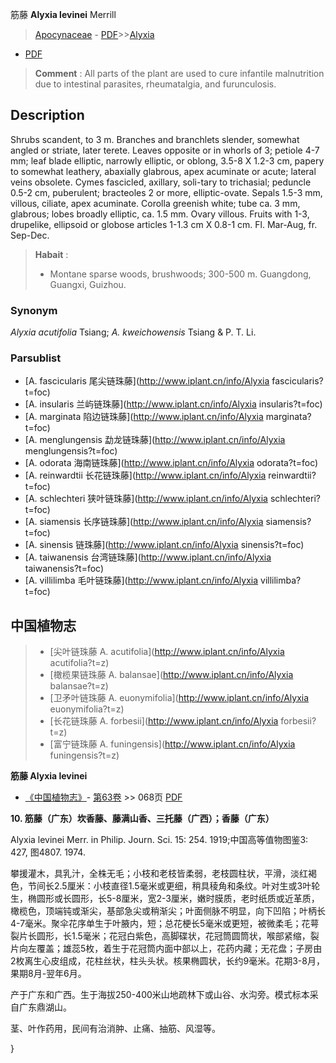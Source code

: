 筋藤 **Alyxia levinei** Merrill

> [Apocynaceae](http://www.iplant.cn/info/Apocynaceae?t=foc) - [PDF](http://www.iplant.cn/foc/pdf/Apocynaceae.pdf)>>[Alyxia](http://www.iplant.cn/info/Alyxia?t=foc)
 - [PDF](http://www.iplant.cn/foc/pdf/Alyxia.pdf)

> **Comment** : 
> All parts of the plant are used to cure infantile malnutrition due to intestinal parasites, rheumatalgia, and furunculosis.

## Description

Shrubs scandent, to 3 m. Branches and branchlets slender, somewhat angled or striate, later terete. Leaves opposite or in whorls of 3; petiole 4-7 mm; leaf blade elliptic, narrowly elliptic, or oblong, 3.5-8 X 1.2-3 cm, papery to somewhat leathery, abaxially glabrous, apex acuminate or acute; lateral veins obsolete. Cymes fascicled, axillary, soli-tary to trichasial; peduncle 0.5-2 cm, puberulent; bracteoles 2 or more, elliptic-ovate. Sepals 1.5-3 mm, villous, ciliate, apex acuminate. Corolla greenish white; tube ca. 3 mm, glabrous; lobes broadly elliptic, ca. 1.5 mm. Ovary villous. Fruits with 1-3, drupelike, ellipsoid or globose articles 1-1.3 cm X 0.8-1 cm. Fl. Mar-Aug, fr. Sep-Dec.

> **Habait** : 
>* Montane sparse woods, brushwoods; 300-500 m. Guangdong, Guangxi, Guizhou.

### Synonym
*Alyxia acutifolia* Tsiang; *A. kweichowensis* Tsiang & P. T. Li.

### Parsublist

* [A.  fascicularis  尾尖链珠藤](http://www.iplant.cn/info/Alyxia fascicularis?t=foc)
* [A.  insularis  兰屿链珠藤](http://www.iplant.cn/info/Alyxia insularis?t=foc)
* [A.  marginata  陷边链珠藤](http://www.iplant.cn/info/Alyxia marginata?t=foc)
* [A.  menglungensis  勐龙链珠藤](http://www.iplant.cn/info/Alyxia menglungensis?t=foc)
* [A.  odorata  海南链珠藤](http://www.iplant.cn/info/Alyxia odorata?t=foc)
* [A.  reinwardtii  长花链珠藤](http://www.iplant.cn/info/Alyxia reinwardtii?t=foc)
* [A.  schlechteri  狭叶链珠藤](http://www.iplant.cn/info/Alyxia schlechteri?t=foc)
* [A.  siamensis  长序链珠藤](http://www.iplant.cn/info/Alyxia siamensis?t=foc)
* [A.  sinensis  链珠藤](http://www.iplant.cn/info/Alyxia sinensis?t=foc)
* [A.  taiwanensis  台湾链珠藤](http://www.iplant.cn/info/Alyxia taiwanensis?t=foc)
* [A.  villilimba  毛叶链珠藤](http://www.iplant.cn/info/Alyxia villilimba?t=foc)

## 中国植物志

> * [尖叶链珠藤  A.  acutifolia](http://www.iplant.cn/info/Alyxia acutifolia?t=z)
> * [橄榄果链珠藤  A.  balansae](http://www.iplant.cn/info/Alyxia balansae?t=z)
> * [卫矛叶链珠藤  A.  euonymifolia](http://www.iplant.cn/info/Alyxia euonymifolia?t=z)
> * [长花链珠藤  A.  forbesii](http://www.iplant.cn/info/Alyxia forbesii?t=z)
> * [富宁链珠藤  A.  funingensis](http://www.iplant.cn/info/Alyxia funingensis?t=z)

**筋藤 Alyxia levinei**

* [《中国植物志》](http://www.iplant.cn/frps)- [第63卷](http://www.iplant.cn/frps/vol/63) >> 068页 [PDF](http://www.iplant.cn/frps/pdf/63/068.pdf)

**10. 筋藤（广东）坎香藤、藤满山香、三托藤（广西）；香藤（广东）**

Alyxia levinei Merr. in Philip. Journ. Sci. 15: 254. 1919;中国高等值物图鉴3: 427, 图4807. 1974.

攀援灌木，具乳汁，全株无毛；小枝和老枝皆柔弱，老枝圆柱状，平滑，淡红褐色，节间长2.5厘米：小枝直径1.5毫米或更细，稍具稜角和条纹。叶对生或3叶轮生，椭圆形或长圆形，长5-8厘米，宽2-3厘米，嫩时膜质，老时纸质或近革质，橄榄色，顶端钝或渐尖，基部急尖或稍渐尖；叶面侧脉不明显，向下凹陷；叶柄长4-7毫米。聚伞花序单生于叶腋内，短；总花梗长5毫米或更短，被微柔毛；花萼裂片长圆形，长1.5毫米；花冠白紫色，高脚碟状，花冠筒圆筒状，喉部紧缩，裂片向左覆盖；雄蕊5枚，着生于花冠筒内面中部以上，花药内藏；无花盘；子房由2枚离生心皮组成，花柱丝状，柱头头状。核果椭圆状，长约9毫米。花期3-8月，果期8月-翌年6月。

产于广东和广西。生于海拔250-400米山地疏林下或山谷、水沟旁。模式标本采自广东鼎湖山。

茎、叶作药用，民间有治消肿、止痛、抽筋、风湿等。

}